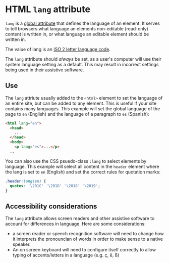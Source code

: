 # HTML `lang` attribute

`lang` is a [global attribute](https://developer.mozilla.org/en-US/docs/Web/HTML/Global_attributes) that defines the language of an element. It serves to tell browsers what language an elements non-editable (read-only) content is written in, or what language an editable element should be written in.

The value of lang is an [ISO 2 letter language code](https://www.sitepoint.com/iso-2-letter-language-codes/).

The `lang` attribute should *always* be set, as a user's computer will use their system language setting as a default. This may result in incorrect settings being used in their assistive software.

## Use
The `lang` attriute usually added to the `<html>` element to set the language of an entire site, but can be added to any element. This is useful if your site contains many languages. This example will set the global language of the page to `en` (English) and the language of a paragraph to `es` (Spanish):

```html
<html lang="en">
  <head>
    ...
  </head>
  <body>
    <p lang="es">...</p>
  ..
```

You can also use the CSS psuedo-class `:lang` to select elements by language.
This example will select all content in the `header` element where the lang is set to `en` (English) and set the correct rules for quotation marks:

```css
.header:lang(en) {
  quotes: '\201C' '\201D' '\2018' '\2019';
}
```

## Accessibility considerations

The `lang` attribute allows screen readers and other assistive software to account for differences in language. Here are some considerations:
- a screen reader or speech recognition software will need to change how it interprets the pronouncian of words in order to make sense to a native speaker.
- An on screen keyboard will need to configure itself correctly to allow typing of accents/letters in a language (e.g. ç, ê, ß)